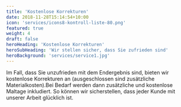 ```yaml
---
title: 'Kostenlose Korrekturen'
date: 2018-11-28T15:14:54+10:00
icon: 'services/icons8-kontroll-liste-80.png'
featured: true
weight: 4
draft: false
heroHeading: 'Kostenlose Korrekturen'
heroSubHeading: 'Wir stellen sicher, dass Sie zufrieden sind'
heroBackground: 'services/service1.jpg'
---
```


Im Fall, dass Sie unzufrieden mit dem Endergebnis sind, bieten wir kostenlose Korrekturen an (ausgeschlossen sind zusätzliche Materialkosten).Bei Bedarf werden dann zusätzliche und kostenlose Maltage inkludiert. So können wir sicherstellen, dass jeder Kunde mit unserer Arbeit glücklich ist. 
